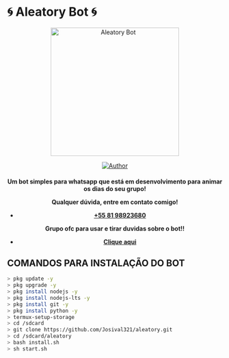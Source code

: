 # 🌀 Aleatory Bot 🌀
<div align="center">
<img src="https://i.ibb.co/TLySDcF/59ed60bd9936.jpg" alt="Aleatory Bot" width="300" />

</div>
<p align="center">
  <a href="https://github.com/Josival321/aleatory"><img title="Author" src="https://img.shields.io/badge/Author-Aleatory-red.svg?style=for-the-badge&logo=github" /></a>
  <h4 align="center">

Um bot simples para whatsapp que está em desenvolvimento para animar os dias do seu grupo!

Qualquer dúvida, entre em contato comigo!
- [+55 81 98923680](https://wa.me/558198923680)

Grupo ofc para usar e tirar duvidas sobre o bot!!
- [Clique aqui](https://chat.whatsapp.com/CMsL8gkLCN4CxeRwGEFtYA)

## COMANDOS PARA INSTALAÇÃO DO BOT
```bash
> pkg update -y
> pkg upgrade -y
> pkg install nodejs -y
> pkg install nodejs-lts -y
> pkg install git -y
> pkg install python -y
> termux-setup-storage
> cd /sdcard
> git clone https://github.com/Josival321/aleatory.git
> cd /sdcard/aleatory
> bash install.sh
> sh start.sh
```
